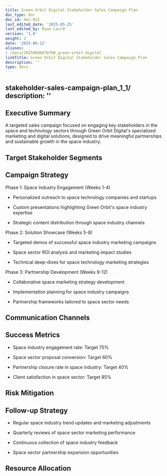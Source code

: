 ```yaml
---
title: Green Orbit Digital Stakeholder Sales Campaign Plan
doc_type: doc
doc_id: doc-012
last_edited_date: '2025-05-25'
last_edited_by: Ryan Laird
version: '1.0'
weight: 2
date: '2025-06-12'
aliases:
- /docs/20250606070708_green-orbit-digital
linkTitle: Green Orbit Digital Stakeholder Sales Campaign Plan
description: ''
type: docs
---
```


stakeholder-sales-campaign-plan_1_1/
description: ''
---

## Executive Summary

A targeted sales campaign focused on engaging key stakeholders in the space and technology sectors through Green Orbit Digital's specialized marketing and digital solutions, designed to drive meaningful partnerships and sustainable growth in the space industry.

## Target Stakeholder Segments

<!-- Unsupported block type: column_list -->

## Campaign Strategy

Phase 1: Space Industry Engagement (Weeks 1-4)

- Personalized outreach to space technology companies and startups

- Custom presentations highlighting Green Orbit's space industry expertise

- Strategic content distribution through space industry channels

Phase 2: Solution Showcase (Weeks 5-8)

- Targeted demos of successful space industry marketing campaigns

- Space sector ROI analysis and marketing impact studies

- Technical deep-dives for space technology marketing strategies

Phase 3: Partnership Development (Weeks 9-12)

- Collaborative space marketing strategy development

- Implementation planning for space industry campaigns

- Partnership frameworks tailored to space sector needs

## Communication Channels

<!-- Unsupported block type: table -->

## Success Metrics

- Space industry engagement rate: Target 75%

- Space sector proposal conversion: Target 60%

- Partnership closure rate in space industry: Target 40%

- Client satisfaction in space sector: Target 85%

## Risk Mitigation

<!-- Unsupported block type: callout -->

## Follow-up Strategy

- Regular space industry trend updates and marketing adjustments

- Quarterly reviews of space sector marketing performance

- Continuous collection of space industry feedback

- Space sector partnership expansion opportunities

## Resource Allocation

<!-- Unsupported block type: table -->
